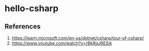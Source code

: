 # hello-csharp




## References

1. https://learn.microsoft.com/en-us/dotnet/csharp/tour-of-csharp/
2. https://www.youtube.com/watch?v=rBkRqJ6ESik
